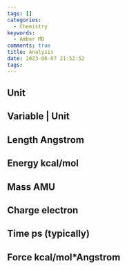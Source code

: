 ```yaml
---
tags: []
categories:
  - Chemistry
keywords:
  - Amber MD
comments: true
title: Analysis
date: 2023-06-07 21:52:52
tags:
---
```



## Unit


Variable | Unit 
-------
Length Angstrom
-----------
Energy kcal/mol
-----------
Mass AMU
--------------
Charge electron
-------------
Time ps (typically)
---------
Force kcal/mol*Angstrom
-------------

